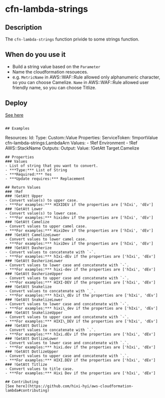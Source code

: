 # cfn-lambda-strings
## Description
The `cfn-lambda-strings` function privide to some strings function.

## When do you use it
* Build a string value based on the `Parameter`
* Name the cloudformation resoueces.
 * e.g. `MetricName` in AWS::WAF::Rule allowed only alphanumeric character, so you can choose Camelize. `Name` in AWS::WAF::Rule allowed user friendly name, so you can choose Titlize.

## Deploy
[See here](https://github.com/hixi-hyi/aws-cloudformation-lambda#deploy)
```

## Examples
```
Resources:
  Id:
    Type: Custom::Value
    Properties:
      ServiceToken: !ImportValue cfn-lambda-strings:LambdaArn
      Values:
        - !Ref Environment
        - !Ref AWS::StackName
Outputs:
  Output:
    Value: !GetAtt Target.Camelize
```
## Properties
### Values
- List of string that you want to convert.
- ***Type:*** List of String
- ***Required:*** Yes
- ***Update requires:*** Replacement

## Return Values
### !Ref
### !GetAtt Upper
- Convert value(s) to upper case.
- ***For examples:*** HIXIDEV if the properties are ['hIxi', 'dEv']
### !GetAtt Lower
- Convert value(s) to lower case.
- ***For examples:*** hixidev if the properties are ['hIxi', 'dEv']
### !GetAtt Camelize
- Convert values to upper camel case.
- ***For examples:*** HixiDev if the properties are ['hIxi', 'dEv']
### !GetAtt CamelizeLower
- Convert values to lower camel case.
- ***For examples:*** hixiDev if the properties are ['hIxi', 'dEv']
### !GetAtt Dasherize
- Convert values to concatenate with `-`.
- ***For examples:*** hIxi-dEv if the properties are ['hIxi', 'dEv']
### !GetAtt DasherizeLower
- Convert values to lower case and concatenate with `-`.
- ***For examples:*** hixi-dev if the properties are ['hIxi', 'dEv']
### !GetAtt DasherizeUpper
- Convert values to upper case and concatenate with `-`.
- ***For examples:*** HIXI-DEV if the properties are ['hIxi', 'dEv']
### !GetAtt Snakelize
- Convert values to concatenate with `_`.
- ***For examples:*** hIxi\_dEv if the properties are ['hIxi', 'dEv']
### !GetAtt SnakelizeLower
- Convert values to lower case and concatenate with `-`.
- ***For examples:*** hixi\_dev if the properties are ['hIxi', 'dEv']
### !GetAtt SnakelizeUpper
- Convert values to upper case and concatenate with `-`.
- ***For examples:*** HIXI\_DEV if the properties are ['hIxi', 'dEv']
### !GetAtt Dotlize
- Convert values to concatenate with `.`.
- ***For examples:*** hIxi.dEv if the properties are ['hIxi', 'dEv']
### !GetAtt DotlizeLower
- Convert values to lower case and concatenate with `.`.
- ***For examples:*** hixi.dev if the properties are ['hIxi', 'dEv']
### !GetAtt DotlizeUpper
- Convert values to upper case and concatenate with `.`.
- ***For examples:*** HIXI.DEV if the properties are ['hIxi', 'dEv']
### !GetAtt Titlize
- Convert values to title case.
- ***For examples:*** Hixi Dev if the properties are ['hIxi', 'dEv']

## Contributing
[See here](https://github.com/hixi-hyi/aws-cloudformation-lambda#contributing)
